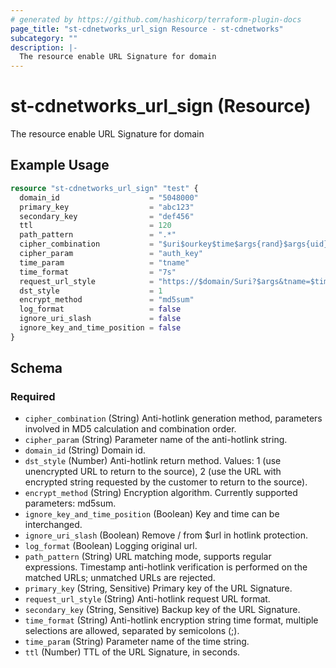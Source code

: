 ```yaml
---
# generated by https://github.com/hashicorp/terraform-plugin-docs
page_title: "st-cdnetworks_url_sign Resource - st-cdnetworks"
subcategory: ""
description: |-
  The resource enable URL Signature for domain
---
```


# st-cdnetworks_url_sign (Resource)

The resource enable URL Signature for domain

## Example Usage

```terraform
resource "st-cdnetworks_url_sign" "test" {
  domain_id                    = "5048000"
  primary_key                  = "abc123"
  secondary_key                = "def456"
  ttl                          = 120
  path_pattern                 = ".*"
  cipher_combination           = "$uri$ourkey$time$args{rand}$args{uid}"
  cipher_param                 = "auth_key"
  time_param                   = "tname"
  time_format                  = "7s"
  request_url_style            = "https://$domain/Suri?$args&tname=$time&auth_key=$key"
  dst_style                    = 1
  encrypt_method               = "md5sum"
  log_format                   = false
  ignore_uri_slash             = false
  ignore_key_and_time_position = false
}
```

<!-- schema generated by tfplugindocs -->
## Schema

### Required

- `cipher_combination` (String) Anti-hotlink generation method, parameters involved in MD5 calculation and combination order.
- `cipher_param` (String) Parameter name of the anti-hotlink string.
- `domain_id` (String) Domain id.
- `dst_style` (Number) Anti-hotlink return method. Values: 1 (use unencrypted URL to return to the source), 2 (use the URL with encrypted string requested by the customer to return to the source).
- `encrypt_method` (String) Encryption algorithm. Currently supported parameters: md5sum.
- `ignore_key_and_time_position` (Boolean) Key and time can be interchanged.
- `ignore_uri_slash` (Boolean) Remove / from $url in hotlink protection.
- `log_format` (Boolean) Logging original url.
- `path_pattern` (String) URL matching mode, supports regular expressions. Timestamp anti-hotlink verification is performed on the matched URLs; unmatched URLs are rejected.
- `primary_key` (String, Sensitive) Primary key of the URL Signature.
- `request_url_style` (String) Anti-hotlink request URL format.
- `secondary_key` (String, Sensitive) Backup key of the URL Signature.
- `time_format` (String) Anti-hotlink encryption string time format, multiple selections are allowed, separated by semicolons (;).
- `time_param` (String) Parameter name of the time string.
- `ttl` (Number) TTL of the URL Signature, in seconds.
